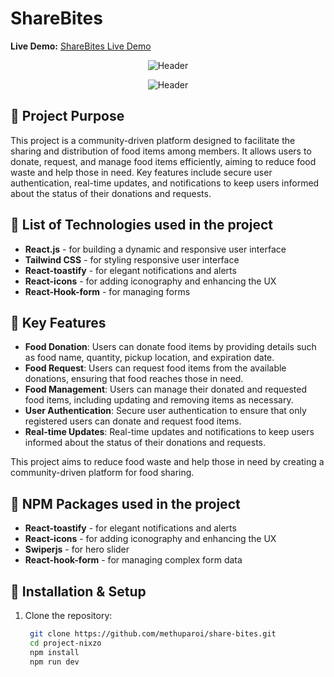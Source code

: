 # ShareBites

**Live Demo:** [ShareBites Live Demo](https://share-bites-9867f.web.app/)

<div align="center">

![Header](https://lrbogqzvnkxhatqgtwtr.supabase.co/storage/v1/object/public/images/share-bites-01.png)

![Header](https://lrbogqzvnkxhatqgtwtr.supabase.co/storage/v1/object/public/images/share-bites-02.png?t=2025-01-08T07%3A33%3A07.885Z)

</div>


## 📝 Project Purpose
This project is a community-driven platform designed to facilitate the sharing and distribution of food items among members. It allows users to donate, request, and manage food items efficiently, aiming to reduce food waste and help those in need. Key features include secure user authentication, real-time updates, and notifications to keep users informed about the status of their donations and requests.

## 🚀  List of Technologies used in the project

- **React.js** - for building a dynamic and responsive user interface
- **Tailwind CSS** - for styling responsive user interface
- **React-toastify** - for elegant notifications and alerts
- **React-icons** - for adding iconography and enhancing the UX
- **React-Hook-form** - for managing forms


## 🌟 Key Features

- **Food Donation**: Users can donate food items by providing details such as food name, quantity, pickup location, and expiration date.
- **Food Request**: Users can request food items from the available donations, ensuring that food reaches those in need.
- **Food Management**: Users can manage their donated and requested food items, including updating and removing items as necessary.
- **User Authentication**: Secure user authentication to ensure that only registered users can donate and request food items.
- **Real-time Updates**: Real-time updates and notifications to keep users informed about the status of their donations and requests.

This project aims to reduce food waste and help those in need by creating a community-driven platform for food sharing.


## 🚀  NPM Packages used in the project

- **React-toastify** - for elegant notifications and alerts
- **React-icons** - for adding iconography and enhancing the UX
- **Swiperjs** - for hero slider
- **React-hook-form** - for managing complex form data


## 📂 Installation & Setup

1. Clone the repository:
   ```bash
    git clone https://github.com/methuparoi/share-bites.git
    cd project-nixzo
    npm install
    npm run dev
    ```
